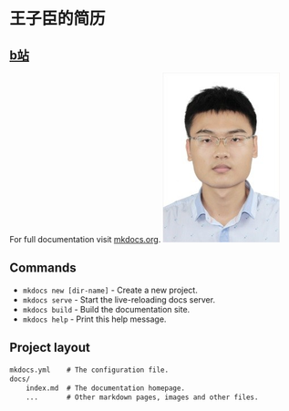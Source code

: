 # 王子臣的简历


## [b站](https://www.bilibili.com/?spm_id_from=333.130.b_696e7465726e6174696f6e616c486561646572.1)
For full documentation visit [mkdocs.org](https://mkdocs.org).
![tu](/img/12.jpg)
## Commands

* `mkdocs new [dir-name]` - Create a new project.
* `mkdocs serve` - Start the live-reloading docs server.
* `mkdocs build` - Build the documentation site.
* `mkdocs help` - Print this help message.

## Project layout

    mkdocs.yml    # The configuration file.
    docs/
        index.md  # The documentation homepage.
        ...       # Other markdown pages, images and other files.



